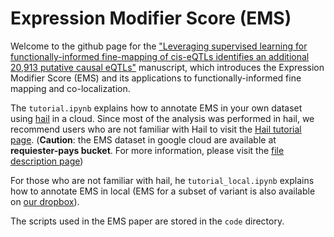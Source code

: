 # Expression Modifier Score (EMS)
Welcome to the github page for the ["Leveraging supervised learning for functionally-informed fine-mapping of cis-eQTLs identifies an additional 20,913 putative causal eQTLs"](https://www.biorxiv.org/content/10.1101/2020.10.20.347294v1) manuscript, which introduces the Expression Modifier Score (EMS) and its applications to functionally-informed fine mapping and co-localization. 

The `tutorial.ipynb` explains how to annotate EMS in your own dataset using [hail](https://hail.is/index.html) in a cloud.
Since most of the analysis was performed in hail, we recommend users who are not familiar with Hail to visit the [Hail tutorial page](https://hail.is/docs/0.2/tutorials-landing.html).
(**Caution**: the EMS dataset in google cloud are available at **requiester-pays bucket**. For more information, please visit the [file description page](https://docs.google.com/document/d/1iCyQJ5kop5W6jhehWTDjbPhfsb0wcsWlQQEwWE82c40/edit))

For those who are not familiar with hail, he `tutorial_local.ipynb` explains how to annotate EMS in local (EMS for a subset of variant is also available on [our dropbox](https://www.dropbox.com/sh/bja8tprq6jmzifp/AADBS3cfrkxDUUsoeKeYkIxea?dl=0)). 

The scripts used in the EMS paper are stored in the `code` directory. 


